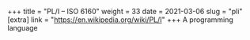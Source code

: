 +++
title = "PL/I – ISO 6160"
weight = 33
date = 2021-03-06
slug = "pli"
[extra]
link = "https://en.wikipedia.org/wiki/PL/I"
+++
A programming language

